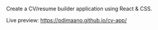 Create a CV/resume builder application using React & CSS.

Live preview: https://pdimaano.github.io/cv-app/